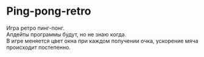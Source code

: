 # Ping-pong-retro
Игра ретро пинг-понг. <br> 
Апдейты программы будут, но не знаю когда. <br>
В игре меняется цвет окна при каждом получении очка, ускорение мяча происходит постепенно. 
